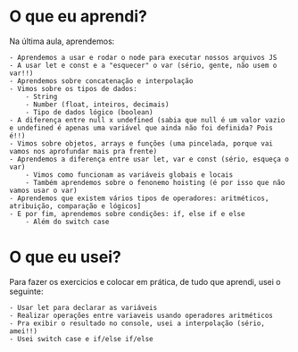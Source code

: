 # O que eu aprendi?
Na última aula, aprendemos:

    - Aprendemos a usar e rodar o node para executar nossos arquivos JS
    - A usar let e const e a "esquecer" o var (sério, gente, não usem o var!!)
    - Aprendemos sobre concatenação e interpolação
    - Vimos sobre os tipos de dados:
        - String
        - Number (float, inteiros, decimais)
        - Tipo de dados lógico (boolean)
    - A diferença entre null x undefined (sabia que null é um valor vazio e undefined é apenas uma variável que ainda não foi definida? Pois é!!)
    - Vimos sobre objetos, arrays e funções (uma pincelada, porque vai vamos nos aprofundar mais pra frente)
    - Aprendemos a diferença entre usar let, var e const (sério, esqueça o var)
        - Vimos como funcionam as variáveis globais e locais
        - Também aprendemos sobre o fenonemo hoisting (é por isso que não vamos usar o var)
    - Aprendemos que existem vários tipos de operadores: aritméticos, atribuição, comparação e lógicos]
    - E por fim, aprendemos sobre condições: if, else if e else
        - Além do switch case

# O que eu usei?

Para fazer os exercicios e colocar em prática, de tudo que aprendi, usei o seguinte:

    - Usar let para declarar as variáveis
    - Realizar operações entre variaveis usando operadores aritméticos
    - Pra exibir o resultado no console, usei a interpolação (sério, amei!!)
    - Usei switch case e if/else if/else
